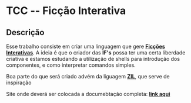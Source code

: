 # TCC -- Ficção Interativa

## Descrição

Esse trabalho consiste em criar uma linguagem que gere
[**Ficções Interativas**](https://pt.wikipedia.org/wiki/Fic%C3%A7%C3%A3o_interativa).
A ideia é que o criador das **IF's** possa ter uma certa
liberdade criativa e estamos estudando a utilização de 
shells para introdução dos componentes, e como interpretar
comandos simples.

Boa parte do que será criado advém da liguagem 
[**ZIL**](http://xlisp.org/zil.pdf), que serve de inspiração

Site onde deverá ser colocada a documebtação completa: 
[**link aqui**](https://linux.ime.usp.br/~andreluizas/mac0499/)